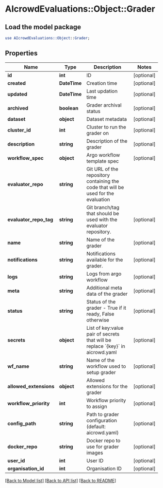 # AIcrowdEvaluations::Object::Grader

## Load the model package
```perl
use AIcrowdEvaluations::Object::Grader;
```

## Properties
Name | Type | Description | Notes
------------ | ------------- | ------------- | -------------
**id** | **int** | ID | [optional] 
**created** | **DateTime** | Creation time | [optional] 
**updated** | **DateTime** | Last updation time | [optional] 
**archived** | **boolean** | Grader archival status | [optional] 
**dataset** | **object** | Dataset metadata | [optional] 
**cluster_id** | **int** | Cluster to run the grader on | [optional] 
**description** | **string** | Description of the grader | [optional] 
**workflow_spec** | **object** | Argo workflow template spec | [optional] 
**evaluator_repo** | **string** | Git URL of the repository containing the code that will be used for the evaluation | 
**evaluator_repo_tag** | **string** | Git branch/tag that should be used with the evaluator repository. | [optional] 
**name** | **string** | Name of the grader | [optional] 
**notifications** | **string** | Notifications available for the grader. | [optional] 
**logs** | **string** | Logs from argo workflow | [optional] 
**meta** | **string** | Additional meta data of the grader | [optional] 
**status** | **string** | Status of the grader - True if it ready, False otherwise | [optional] 
**secrets** | **object** | List of key:value pair of secrets that will be replace &#x60;{key}&#x60; in aicrowd.yaml | [optional] 
**wf_name** | **string** | Name of the workflow used to setup grader | [optional] 
**allowed_extensions** | **object** | Allowed extensions for the grader | [optional] 
**workflow_priority** | **int** | Workflow priority to assign | [optional] 
**config_path** | **string** | Path to grader configuration (default: aicrowd.yaml) | [optional] 
**docker_repo** | **string** | Docker repo to use for grader images | [optional] 
**user_id** | **int** | User ID | [optional] 
**organisation_id** | **int** | Organisation ID | [optional] 

[[Back to Model list]](../README.md#documentation-for-models) [[Back to API list]](../README.md#documentation-for-api-endpoints) [[Back to README]](../README.md)


